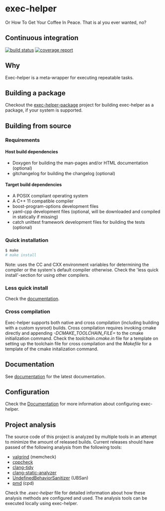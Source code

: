 # exec-helper
Or How To Get Your Coffee In Peace. That is al you ever wanted, no?

## Continuous integration
[![build status](https://gitlab.com/bverhagen/exec-helper/badges/master/build.svg)](https://gitlab.com/bverhagen/exec-helper/commits/master)
[![coverage report](https://gitlab.com/bverhagen/exec-helper/badges/master/coverage.svg)](https://gitlab.com/bverhagen/exec-helper/commits/master)

## Why
Exec-helper is a meta-wrapper for executing repeatable tasks.

## Building a package
Checkout the [exec-helper-package](https://github.com/bverhagen/exec-helper-package) project for building exec-helper as a package, if your system is supported.

## Building from source
### Requirements
#### Host build dependencies
- Doxygen for building the man-pages and/or HTML documentation (optional)
- gitchangelog for building the changelog (optional)

#### Target build dependencies
- A POSIX compliant operating system
- A C++ 11 compatible compiler
- boost-program-options development files
- yaml-cpp development files (optional, will be downloaded and compiled in statically if missing)
- catch unittest framework development files for building the tests (optional)

### Quick installation
```sh
$ make
# make install
```

Note: uses the CC and CXX environment variables for determining the compiler or the system's default compiler otherwise. Check the 'less quick install'-section for using other compilers.

### Less quick install
Check the [documentation](http://bverhagen.gitlab.io/exec-helper/docs/html/index.html).

### Cross compilation
Exec-helper supports both native and cross compilation (including building with a custom sysroot) builds. Cross compilation requires invoking cmake directly and appending *-DCMAKE_TOOLCHAIN_FILE=<toolchain-file>* to the cmake initialization command. Check the _toolchain.cmake.in_ file for a template on setting up the toolchain file for cross compilation and the _Makefile_ for a template of the cmake initalization command.

## Documentation
See [documentation](http://bverhagen.gitlab.io/exec-helper/docs/html/index.html) for the latest documentation.

## Configuration
Check the [Documentation](http://bverhagen.gitlab.io/exec-helper/docs/html/index.html) for more information about configuring exec-helper.

## Project analysis
The source code of this project is analyzed by multiple tools in an attempt to minimize the amount of released builds. Current releases should have passed of the following analysis from the following tools:
- [valgrind](http://valgrind.org) (memcheck)
- [cppcheck](http://cppcheck.sourceforge.net)
- [clang-tidy](http://clang.llvm.org/extra/clang-tidy)
- [clang-static-analyzer](https://clang-analyzer.llvm.org)
- [UndefinedBehaviorSanitizer](https://clang.llvm.org/docs/UndefinedBehaviorSanitizer.html) (UBSan)
- [pmd](https://pmd.github.io) (cpd)

Check the _.exec-helper_ file for detailed information about how these analysis methods are configured and used. The analysis tools can be executed locally using exec-helper.
